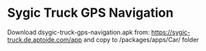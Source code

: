 # Sygic Truck GPS Navigation

Download dsygic-truck-gps-navigation.apk from: https://sygic-truck.de.aptoide.com/app and copy to /packages/apps/Car/ folder